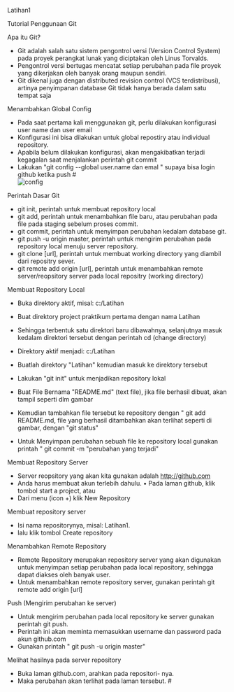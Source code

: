 Latihan1                                                                                                

Tutorial Penggunaan Git

Apa itu Git? 

- Git adalah salah satu sistem pengontrol versi (Version Control System) pada proyek perangkat lunak yang diciptakan oleh Linus Torvalds.
- Pengontrol versi bertugas mencatat setiap perubahan pada file proyek yang dikerjakan oleh banyak orang maupun sendiri.
- Git dikenal juga dengan distributed revision control (VCS terdistribusi), artinya penyimpanan database Git tidak hanya berada dalam satu tempat saja


Menambahkan Global Config

- Pada saat pertama kali menggunakan git, perlu dilakukan konfigurasi user name dan user email                            
- Konfigurasi ini bisa dilakukan untuk global repostiry atau individual repository.                                   
- Apabila belum dilakukan konfigurasi, akan mengakibatkan terjadi kegagalan saat menjalankan perintah git commit                    
- Lakukan "git config --global user.name dan emal " supaya bisa login github ketika push #  
![config](https://user-images.githubusercontent.com/46749350/51788075-b75c4300-212e-11e9-8323-2d41c528e2c2.jpg)

Perintah Dasar Git

- git init, perintah untuk membuat repository local
- git add, perintah untuk menambahkan file baru, atau perubahan pada file pada staging sebelum proses commit.
- git commit, perintah untuk menyimpan perubahan kedalam database git.
- git push -u origin master, perintah untuk mengirim perubahan pada repository local menuju server repository.
- git clone [url], perintah untuk membuat working directory yang diambil dari repositry sever.
- git remote add origin [url], perintah untuk menambahkan remote server/reopsitory server pada local repositry (working directory)


Membuat Repository Local

- Buka direktory aktif, misal: c:/Latihan
- Buat direktory project praktikum pertama dengan nama Latihan
- Sehingga terbentuk satu direktori baru dibawahnya, selanjutnya masuk kedalam direktori tersebut dengan perintah cd (change directory)
- Direktory aktif menjadi: c:/Latihan
- Buatlah direktory "Latihan" kemudian masuk ke direktory tersebut

- Lakukan "git init" untuk menjadikan repository lokal

- Buat File Bernama "README.md" (text file), jika file berhasil dibuat, akan tampil seperti dlm gambar

- Kemudian tambahkan file tersebut ke repository dengan " git add README.md, file yang berhasil ditambahkan akan terlihat seperti di gambar, dengan "git status"

- Untuk Menyimpan perubahan sebuah file ke repository local gunakan printah " git commit -m "perubahan yang terjadi"


Membuat Repository Server

- Server reopsitory yang akan kita gunakan adalah http://github.com
- Anda harus membuat akun terlebih dahulu. • Pada laman github, klik tombol start a project, atau
- Dari menu (icon +) klik New Repository


Membuat repository server 

- Isi nama repositorynya, misal: Latihan1.
- lalu klik tombol Create repository

Menambahkan Remote Repository 

- Remote Repository merupakan repository server yang akan digunakan untuk menyimpan setiap perubahan pada local repository, sehingga dapat diakses oleh banyak user.
- Untuk menambahkan remote repository server, gunakan perintah git remote add origin [url]

Push (Mengirim perubahan ke server) 

- Untuk mengirim perubahan pada local repository ke server gunakan perintah git push.
- Perintah ini akan meminta memasukkan username dan password pada akun github.com
- Gunakan printah " git push -u origin master"


Melihat hasilnya pada server repository 

- Buka laman github.com, arahkan pada repositori- nya.
- Maka perubahan akan terlihat pada laman tersebut. #

